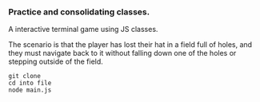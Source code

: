### Practice and consolidating classes. 

A interactive terminal game using JS classes. 

The scenario is that the player has lost their hat in a field full of holes, and they must navigate back to it without falling down one of the holes or stepping outside of the field.

```
git clone
cd into file
node main.js
